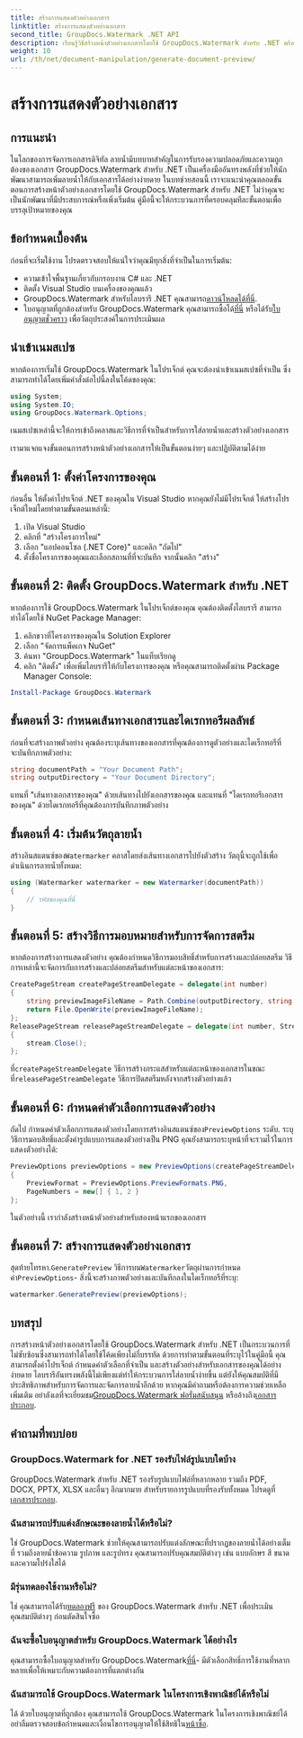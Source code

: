 ```yaml
---
title: สร้างการแสดงตัวอย่างเอกสาร
linktitle: สร้างการแสดงตัวอย่างเอกสาร
second_title: GroupDocs.Watermark .NET API
description: เรียนรู้วิธีสร้างหน้าตัวอย่างเอกสารโดยใช้ GroupDocs.Watermark สำหรับ .NET พร้อมคำแนะนำนี้ เพิ่มความปลอดภัยและการจัดการเอกสารของคุณได้อย่างง่ายดาย
weight: 10
url: /th/net/document-manipulation/generate-document-preview/
---
```


# สร้างการแสดงตัวอย่างเอกสาร

## การแนะนำ
ในโลกของการจัดการเอกสารดิจิทัล ลายน้ำมีบทบาทสำคัญในการรับรองความปลอดภัยและความถูกต้องของเอกสาร GroupDocs.Watermark สำหรับ .NET เป็นเครื่องมืออันทรงพลังที่ช่วยให้นักพัฒนาสามารถเพิ่มลายน้ำให้กับเอกสารได้อย่างง่ายดาย ในบทช่วยสอนนี้ เราจะแนะนำคุณตลอดขั้นตอนการสร้างหน้าตัวอย่างเอกสารโดยใช้ GroupDocs.Watermark สำหรับ .NET ไม่ว่าคุณจะเป็นนักพัฒนาที่มีประสบการณ์หรือเพิ่งเริ่มต้น คู่มือนี้จะให้กระบวนการที่ครอบคลุมทีละขั้นตอนเพื่อบรรลุเป้าหมายของคุณ
## ข้อกำหนดเบื้องต้น
ก่อนที่จะเริ่มใช้งาน โปรดตรวจสอบให้แน่ใจว่าคุณมีทุกสิ่งที่จำเป็นในการเริ่มต้น:
- ความเข้าใจพื้นฐานเกี่ยวกับกรอบงาน C# และ .NET
- ติดตั้ง Visual Studio บนเครื่องของคุณแล้ว
- GroupDocs.Watermark สำหรับไลบรารี .NET คุณสามารถ[ดาวน์โหลดได้ที่นี่](https://releases.groupdocs.com/Watermark/net/).
-  ใบอนุญาตที่ถูกต้องสำหรับ GroupDocs.Watermark คุณสามารถซื้อได้[ที่นี่](https://purchase.groupdocs.com/buy) หรือได้รับ[ใบอนุญาตชั่วคราว](https://purchase.groupdocs.com/temporary-license/) เพื่อวัตถุประสงค์ในการประเมินผล
## นำเข้าเนมสเปซ
หากต้องการเริ่มใช้ GroupDocs.Watermark ในโปรเจ็กต์ คุณจะต้องนำเข้าเนมสเปซที่จำเป็น ซึ่งสามารถทำได้โดยเพิ่มคำสั่งต่อไปนี้ลงในโค้ดของคุณ:
```csharp
using System;
using System.IO;
using GroupDocs.Watermark.Options;
```
เนมสเปซเหล่านี้จะให้การเข้าถึงคลาสและวิธีการที่จำเป็นสำหรับการใส่ลายน้ำและสร้างตัวอย่างเอกสาร

เรามาแจกแจงขั้นตอนการสร้างหน้าตัวอย่างเอกสารให้เป็นขั้นตอนง่ายๆ และปฏิบัติตามได้ง่าย
## ขั้นตอนที่ 1: ตั้งค่าโครงการของคุณ
ก่อนอื่น ให้ตั้งค่าโปรเจ็กต์ .NET ของคุณใน Visual Studio หากคุณยังไม่มีโปรเจ็กต์ ให้สร้างโปรเจ็กต์ใหม่โดยทำตามขั้นตอนเหล่านี้:
1. เปิด Visual Studio
2. คลิกที่ "สร้างโครงการใหม่"
3. เลือก "แอปคอนโซล (.NET Core)" และคลิก "ถัดไป"
4. ตั้งชื่อโครงการของคุณและเลือกสถานที่ที่จะบันทึก จากนั้นคลิก "สร้าง"
## ขั้นตอนที่ 2: ติดตั้ง GroupDocs.Watermark สำหรับ .NET
หากต้องการใช้ GroupDocs.Watermark ในโปรเจ็กต์ของคุณ คุณต้องติดตั้งไลบรารี สามารถทำได้โดยใช้ NuGet Package Manager:
1. คลิกขวาที่โครงการของคุณใน Solution Explorer
2. เลือก "จัดการแพ็คเกจ NuGet"
3. ค้นหา "GroupDocs.Watermark" ในแท็บเรียกดู
4. คลิก "ติดตั้ง" เพื่อเพิ่มไลบรารีให้กับโครงการของคุณ
หรือคุณสามารถติดตั้งผ่าน Package Manager Console:
```powershell
Install-Package GroupDocs.Watermark
```
## ขั้นตอนที่ 3: กำหนดเส้นทางเอกสารและไดเรกทอรีผลลัพธ์
ก่อนที่จะสร้างภาพตัวอย่าง คุณต้องระบุเส้นทางของเอกสารที่คุณต้องการดูตัวอย่างและไดเร็กทอรีที่จะบันทึกภาพตัวอย่าง:
```csharp
string documentPath = "Your Document Path";
string outputDirectory = "Your Document Directory";
```
แทนที่ "เส้นทางเอกสารของคุณ" ด้วยเส้นทางไปยังเอกสารของคุณ และแทนที่ "ไดเรกทอรีเอกสารของคุณ" ด้วยไดเรกทอรีที่คุณต้องการบันทึกภาพตัวอย่าง
## ขั้นตอนที่ 4: เริ่มต้นวัตถุลายน้ำ
สร้างอินสแตนซ์ของ`Watermarker` คลาสโดยส่งเส้นทางเอกสารไปยังตัวสร้าง วัตถุนี้จะถูกใช้เพื่อดำเนินการลายน้ำทั้งหมด:
```csharp
using (Watermarker watermarker = new Watermarker(documentPath))
{
    // รหัสของคุณที่นี่
}
```
## ขั้นตอนที่ 5: สร้างวิธีการมอบหมายสำหรับการจัดการสตรีม
หากต้องการสร้างการแสดงตัวอย่าง คุณต้องกำหนดวิธีการมอบสิทธิ์สำหรับการสร้างและปล่อยสตรีม วิธีการเหล่านี้จะจัดการกับการสร้างและปล่อยสตรีมสำหรับแต่ละหน้าของเอกสาร:
```csharp
CreatePageStream createPageStreamDelegate = delegate(int number)
{
    string previewImageFileName = Path.Combine(outputDirectory, string.Format("page{0}.png", number));
    return File.OpenWrite(previewImageFileName);
};
ReleasePageStream releasePageStreamDelegate = delegate(int number, Stream stream)
{
    stream.Close();
};
```
 ที่`createPageStreamDelegate` วิธีการสร้างกระแสสำหรับแต่ละหน้าของเอกสารในขณะที่`releasePageStreamDelegate` วิธีการปิดสตรีมหลังจากสร้างตัวอย่างแล้ว
## ขั้นตอนที่ 6: กำหนดค่าตัวเลือกการแสดงตัวอย่าง
 ถัดไป กำหนดค่าตัวเลือกการแสดงตัวอย่างโดยการสร้างอินสแตนซ์ของ`PreviewOptions` ระดับ. ระบุวิธีการมอบสิทธิ์และตั้งค่ารูปแบบการแสดงตัวอย่างเป็น PNG คุณยังสามารถระบุหน้าที่จะรวมไว้ในการแสดงตัวอย่างได้:
```csharp
PreviewOptions previewOptions = new PreviewOptions(createPageStreamDelegate, releasePageStreamDelegate)
{
    PreviewFormat = PreviewOptions.PreviewFormats.PNG,
    PageNumbers = new[] { 1, 2 }
};
```
ในตัวอย่างนี้ เรากำลังสร้างหน้าตัวอย่างสำหรับสองหน้าแรกของเอกสาร
## ขั้นตอนที่ 7: สร้างการแสดงตัวอย่างเอกสาร
 สุดท้ายโทรหา.`GeneratePreview` วิธีการบน`Watermarker`วัตถุผ่านการกำหนดค่า`PreviewOptions`- สิ่งนี้จะสร้างภาพตัวอย่างและบันทึกลงในไดเร็กทอรีที่ระบุ:
```csharp
watermarker.GeneratePreview(previewOptions);
```
## บทสรุป
การสร้างหน้าตัวอย่างเอกสารโดยใช้ GroupDocs.Watermark สำหรับ .NET เป็นกระบวนการที่ไม่ซับซ้อนซึ่งสามารถทำได้โดยใช้โค้ดเพียงไม่กี่บรรทัด ด้วยการทำตามขั้นตอนที่ระบุไว้ในคู่มือนี้ คุณสามารถตั้งค่าโปรเจ็กต์ กำหนดค่าตัวเลือกที่จำเป็น และสร้างตัวอย่างสำหรับเอกสารของคุณได้อย่างง่ายดาย ไลบรารีอันทรงพลังนี้ไม่เพียงแต่ทำให้กระบวนการใส่ลายน้ำง่ายขึ้น แต่ยังให้คุณสมบัติที่มีประสิทธิภาพสำหรับการจัดการและจัดการลายน้ำอีกด้วย
 หากคุณมีคำถามหรือต้องการความช่วยเหลือเพิ่มเติม อย่าลังเลที่จะเยี่ยมชม[GroupDocs.Watermark ฟอรั่มสนับสนุน](https://forum.groupdocs.com/c/watermark/19) หรืออ้างถึง[เอกสารประกอบ](https://tutorials.groupdocs.com/Watermark/net/).
## คำถามที่พบบ่อย
### GroupDocs.Watermark for .NET รองรับไฟล์รูปแบบใดบ้าง
 GroupDocs.Watermark สำหรับ .NET รองรับรูปแบบไฟล์ที่หลากหลาย รวมถึง PDF, DOCX, PPTX, XLSX และอื่นๆ อีกมากมาย สำหรับรายการรูปแบบที่รองรับทั้งหมด โปรดดูที่[เอกสารประกอบ](https://tutorials.groupdocs.com/Watermark/net/).
### ฉันสามารถปรับแต่งลักษณะของลายน้ำได้หรือไม่?
ใช่ GroupDocs.Watermark ช่วยให้คุณสามารถปรับแต่งลักษณะที่ปรากฏของลายน้ำได้อย่างเต็มที่ รวมถึงลายน้ำข้อความ รูปภาพ และรูปทรง คุณสามารถปรับคุณสมบัติต่างๆ เช่น แบบอักษร สี ขนาด และความโปร่งใสได้
### มีรุ่นทดลองใช้งานหรือไม่?
 ใช่ คุณสามารถได้รับ[ทดลองฟรี](https://releases.groupdocs.com/) ของ GroupDocs.Watermark สำหรับ .NET เพื่อประเมินคุณสมบัติต่างๆ ก่อนตัดสินใจซื้อ
### ฉันจะซื้อใบอนุญาตสำหรับ GroupDocs.Watermark ได้อย่างไร
 คุณสามารถซื้อใบอนุญาตสำหรับ GroupDocs.Watermark[ที่นี่](https://purchase.groupdocs.com/buy)- มีตัวเลือกสิทธิ์การใช้งานที่หลากหลายเพื่อให้เหมาะกับความต้องการที่แตกต่างกัน
### ฉันสามารถใช้ GroupDocs.Watermark ในโครงการเชิงพาณิชย์ได้หรือไม่
 ได้ ด้วยใบอนุญาตที่ถูกต้อง คุณสามารถใช้ GroupDocs.Watermark ในโครงการเชิงพาณิชย์ได้ อย่าลืมตรวจสอบข้อกำหนดและเงื่อนไขการอนุญาตให้ใช้สิทธิใน[หน้าซื้อ](https://purchase.groupdocs.com/buy).